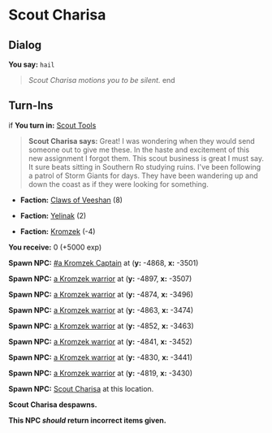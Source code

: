 # Scout Charisa
## Dialog

**You say:** `hail`



>*Scout Charisa motions you to be silent.*
end

## Turn-Ins





if **You turn in:** [Scout Tools](/item/29683)


>**Scout Charisa says:** Great! I was wondering when they would send someone out to give me these.  In the haste and excitement of this new assignment I forgot them.  This scout business is great I must say.  It sure beats sitting in Southern Ro studying  ruins.  I've been following a patrol of Storm Giants for days.  They have been wandering up and down the coast as if they were looking for something.


* __Faction:__ [Claws of Veeshan](/faction/430) (8)


* __Faction:__ [Yelinak](/faction/436) (2)


* __Faction:__ [Kromzek](/faction/448) (-4)


 **You receive:** 0 (+5000 exp)


**Spawn NPC:**  [\#a Kromzek Captain](/npc/120115) at (**y:** -4868, **x:** -3501)


**Spawn NPC:**  [a Kromzek warrior](/npc/120121) at (**y:** -4897, **x:** -3507)


**Spawn NPC:**  [a Kromzek warrior](/npc/120121) at (**y:** -4874, **x:** -3496)


**Spawn NPC:**  [a Kromzek warrior](/npc/120121) at (**y:** -4863, **x:** -3474)


**Spawn NPC:**  [a Kromzek warrior](/npc/120121) at (**y:** -4852, **x:** -3463)


**Spawn NPC:**  [a Kromzek warrior](/npc/120121) at (**y:** -4841, **x:** -3452)


**Spawn NPC:**  [a Kromzek warrior](/npc/120121) at (**y:** -4830, **x:** -3441)


**Spawn NPC:**  [a Kromzek warrior](/npc/120121) at (**y:** -4819, **x:** -3430)


**Spawn NPC:**  [Scout Charisa](/npc/120001) at this location.


**Scout Charisa despawns.**

**This NPC *should* return incorrect items given.**
